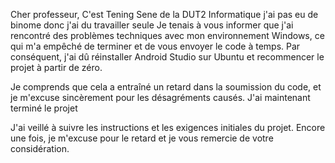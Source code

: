 Cher professeur,
C'est Tening Sene de la DUT2 Informatique j'ai pas eu de binome donc j'ai du travailler seule
Je tenais à vous informer que j'ai rencontré des problèmes techniques avec mon environnement Windows, ce qui m'a empêché de terminer et de vous envoyer le code à temps. Par conséquent, j'ai dû réinstaller Android Studio sur Ubuntu et recommencer le projet à partir de zéro.

Je comprends que cela a entraîné un retard dans la soumission du code, et je m'excuse sincèrement pour les désagréments causés. J'ai maintenant terminé le projet 

J'ai veillé à suivre les instructions et les exigences initiales du projet. 
Encore une fois, je m'excuse pour le retard et je vous remercie de votre considération.
